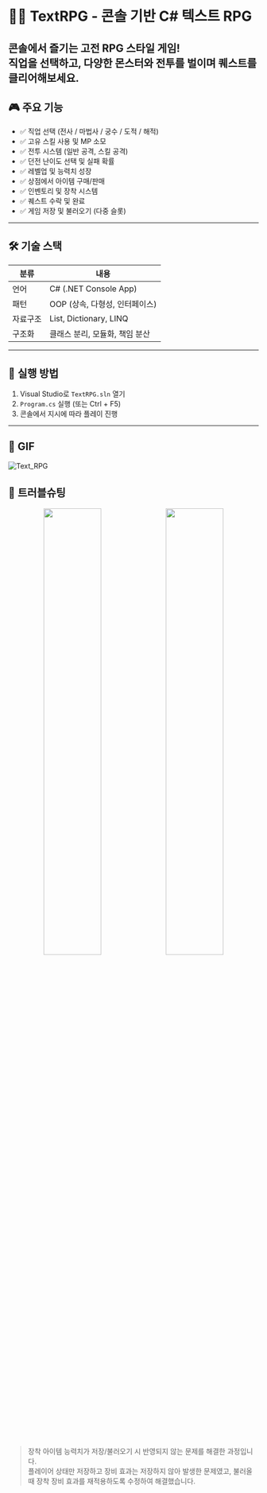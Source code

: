 # 🧙‍♂️ TextRPG - 콘솔 기반 C# 텍스트 RPG

콘솔에서 즐기는 고전 RPG 스타일 게임!  
직업을 선택하고, 다양한 몬스터와 전투를 벌이며 퀘스트를 클리어해보세요.
---

## 🎮 주요 기능

- ✅ 직업 선택 (전사 / 마법사 / 궁수 / 도적 / 해적)
- ✅ 고유 스킬 사용 및 MP 소모
- ✅ 전투 시스템 (일반 공격, 스킬 공격)
- ✅ 던전 난이도 선택 및 실패 확률
- ✅ 레벨업 및 능력치 성장
- ✅ 상점에서 아이템 구매/판매
- ✅ 인벤토리 및 장착 시스템
- ✅ 퀘스트 수락 및 완료
- ✅ 게임 저장 및 불러오기 (다중 슬롯)
---

## 🛠 기술 스택

| 분류 | 내용 |
|------|------|
| 언어 | C# (.NET Console App) |
| 패턴 | OOP (상속, 다형성, 인터페이스) |
| 자료구조 | List, Dictionary, LINQ |
| 구조화 | 클래스 분리, 모듈화, 책임 분산 |
---

## 🚀 실행 방법

1. Visual Studio로 `TextRPG.sln` 열기
2. `Program.cs` 실행 (또는 Ctrl + F5)
3. 콘솔에서 지시에 따라 플레이 진행
---

## 🚀 GIF
![Text_RPG](https://github.com/user-attachments/assets/e6dddef7-eb3b-44ce-b8a2-c9f12f42ad8a)

## 🚀 트러블슈팅

<p align="center">
  <img src="https://github.com/user-attachments/assets/47808fec-57a5-4cbb-a315-e8c7c9c67962" width="48%">
  <img src="https://github.com/user-attachments/assets/6ee050ce-3498-4b37-a7f8-f5291f270163" width="48%">
</p>

> 장착 아이템 능력치가 저장/불러오기 시 반영되지 않는 문제를 해결한 과정입니다.  
> 플레이어 상태만 저장하고 장비 효과는 저장하지 않아 발생한 문제였고, 불러올 때 장착 장비 효과를 재적용하도록 수정하여 해결했습니다.











